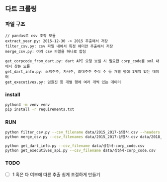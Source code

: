 
## 다트 크롤링

### 파일 구조
```
// pandas로 csv 조작 모듈
extract_year.py: 2015-12-30 -> 2015 추출해서 저장
filter_csv.py: csv 파일 내에서 특정 헤더만 추출해서 저장
merge_csv.py: 여러 csv 파일을 하나로 합침

get_corpcode_from_dart.py: dart API 요청 보낼 시 필요한 corp_code를 xml 내에서 찾는 모듈
get_dart_info.py: 소액주주, 자사주, 최대주주 주식 수 등 개별 행에 1개씩 있는 데이터
get_executives.py: 임원진 등 개별 행에 여러 개씩 있는 데이터
```


### install
```bash
python3 -m venv venv
pip install -r requirements.txt
```

### RUN

```bash
python filter_csv.py --csv_filename data/2015_2017-상장사.csv --headers 종목코드
python merge_csv.py --csv_filenames data/2015_2017-상장사.csv data/2018_2020-상장사.csv

python get_dart_info.py --csv_filename data/상장사-corp_code.csv
python get_executives_api.py --csv_filename data/상장사-corp_code.csv
```

### TODO
- [ ] 1 혹은 다 여부에 따른 추출 쉽게 조절하게 만들기